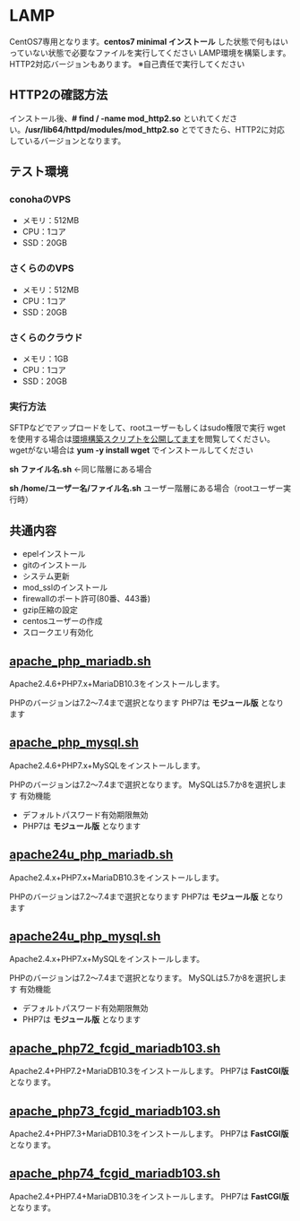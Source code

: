 # LAMP
CentOS7専用となります。**centos7 minimal インストール** した状態で何もはいっていない状態で必要なファイルを実行してください
LAMP環境を構築します。HTTP2対応バージョンもあります。
※自己責任で実行してください


## HTTP2の確認方法

インストール後、**# find / -name mod_http2.so** といれてください。**/usr/lib64/httpd/modules/mod_http2.so** とでてきたら、HTTP2に対応しているバージョンとなります。

## テスト環境
### conohaのVPS
* メモリ：512MB
* CPU：1コア
* SSD：20GB

### さくらののVPS
* メモリ：512MB
* CPU：1コア
* SSD：20GB

### さくらのクラウド
* メモリ：1GB
* CPU：1コア
* SSD：20GB

### 実行方法
SFTPなどでアップロードをして、rootユーザーもしくはsudo権限で実行
wgetを使用する場合は[環境構築スクリプトを公開してます](https://www.logw.jp/cloudserver/8886.html)を閲覧してください。
wgetがない場合は **yum -y install wget** でインストールしてください

**sh ファイル名.sh** ←同じ階層にある場合

**sh /home/ユーザー名/ファイル名.sh** ユーザー階層にある場合（rootユーザー実行時）

## 共通内容
* epelインストール
* gitのインストール
* システム更新
* mod_sslのインストール
* firewallのポート許可(80番、443番)
* gzip圧縮の設定
* centosユーザーの作成
* スロークエリ有効化

## [apache_php_mariadb.sh](https://github.com/site-lab/lamp/blob/master/apache_php_mariadb.sh)
Apache2.4.6+PHP7.x+MariaDB10.3をインストールします。

PHPのバージョンは7.2～7.4まで選択となります
PHP7は **モジュール版** となります

## [apache_php_mysql.sh](https://github.com/site-lab/lamp/blob/master/apache_php_mysql.sh)
Apache2.4.6+PHP7.x+MySQLをインストールします。

PHPのバージョンは7.2～7.4まで選択となります。
MySQLは5.7か8を選択します
有効機能
* デフォルトパスワード有効期限無効
* PHP7は **モジュール版** となります

## [apache24u_php_mariadb.sh](https://github.com/site-lab/lamp/blob/master/apache24u_php_mariadb.sh)
Apache2.4.x+PHP7.x+MariaDB10.3をインストールします。

PHPのバージョンは7.2～7.4まで選択となります
PHP7は **モジュール版** となります

## [apache24u_php_mysql.sh](https://github.com/site-lab/lamp/blob/master/apache24u_php_mysql.sh)
Apache2.4.x+PHP7.x+MySQLをインストールします。

PHPのバージョンは7.2～7.4まで選択となります。
MySQLは5.7か8を選択します
有効機能
* デフォルトパスワード有効期限無効
* PHP7は **モジュール版** となります

## [apache_php72_fcgid_mariadb103.sh](https://github.com/site-lab/lamp/blob/master/apache_php72_fcgid_mariadb103.sh)
Apache2.4+PHP7.2+MariaDB10.3をインストールします。
PHP7は **FastCGI版** となります。

## [apache_php73_fcgid_mariadb103.sh](https://github.com/site-lab/lamp/blob/master/apache_php73_fcgid_mariadb103.sh)
Apache2.4+PHP7.3+MariaDB10.3をインストールします。
PHP7は **FastCGI版** となります。

## [apache_php74_fcgid_mariadb103.sh](https://github.com/site-lab/lamp/blob/master/apache_php74_fcgid_mariadb103.sh)
Apache2.4+PHP7.4+MariaDB10.3をインストールします。
PHP7は **FastCGI版** となります。
